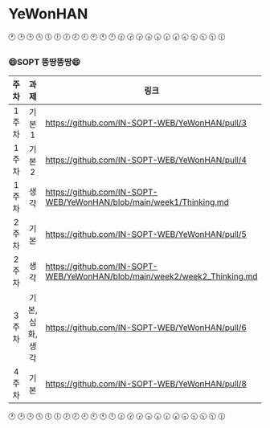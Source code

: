 # YeWonHAN

🕐 🕑 🕒 🕓 🕔 🕕 🕖 🕗 🕘 🕙 🕚 🕛 🕜 🕝 🕞 🕟 🕠 🕡 🕢 🕣 🕤 🕥 🕦 🕧
### 😄SOPT 뚱땅뚱땅😄
|주차|과제|링크|
|:---:|:---:|---|
|1주차|기본1|https://github.com/IN-SOPT-WEB/YeWonHAN/pull/3|
|1주차|기본2|https://github.com/IN-SOPT-WEB/YeWonHAN/pull/4|
|1주차|생각|https://github.com/IN-SOPT-WEB/YeWonHAN/blob/main/week1/Thinking.md|
|2주차|기본|https://github.com/IN-SOPT-WEB/YeWonHAN/pull/5|
|2주차|생각|https://github.com/IN-SOPT-WEB/YeWonHAN/blob/main/week2/week2_Thinking.md|
|3주차|기본,심화,생각|https://github.com/IN-SOPT-WEB/YeWonHAN/pull/6|
|4주차|기본|https://github.com/IN-SOPT-WEB/YeWonHAN/pull/8|




🕐 🕑 🕒 🕓 🕔 🕕 🕖 🕗 🕘 🕙 🕚 🕛 🕜 🕝 🕞 🕟 🕠 🕡 🕢 🕣 🕤 🕥 🕦 🕧
